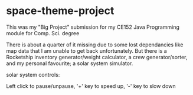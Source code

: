 # space-theme-project
This was my "Big Project" submission for my CE152 Java Programming module for Comp. Sci. degree

There is about a quarter of it missing due to some lost dependancies like map data that I am unable to get back unfortunately. But there is a Rocketship inventory generator/weight calculator, a crew generator/sorter, and my personal favourite; a solar system simulator. 

solar system controls:

Left click to pause/unpause,
'+' key to speed up,
'-' key to slow down
